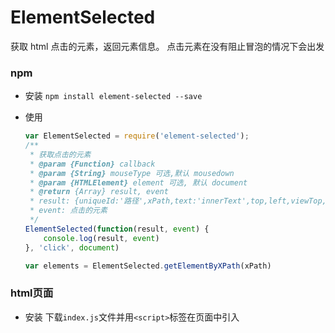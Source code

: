 # ElementSelected
获取 html 点击的元素，返回元素信息。
点击元素在没有阻止冒泡的情况下会出发

### npm
- 安装
    `npm install element-selected --save`
- 使用

    ```JavaScript
    var ElementSelected = require('element-selected');
    /**
     * 获取点击的元素 
     * @param {Function} callback 
     * @param {String} mouseType 可选,默认 mousedown
     * @param {HTMLElement} element 可选, 默认 document
     * @return {Array} result, event
     * result: {uniqueId:'路径',xPath,text:'innerText',top,left,viewTop,viewLeft} 
     * event: 点击的元素
     */
    ElementSelected(function(result, event) {
        console.log(result, event)
    }, 'click', document)

    var elements = ElementSelected.getElementByXPath(xPath)
    ```

### html页面
- 安装
    下载`index.js`文件并用`<script>`标签在页面中引入